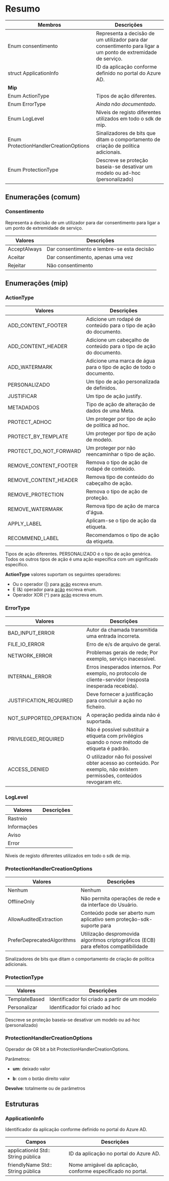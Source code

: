 # <a name="summary"></a>Resumo
 Membros                        | Descrições                                
--------------------------------|---------------------------------------------
 Enum consentimento       |  Representa a decisão de um utilizador para dar consentimento para ligar a um ponto de extremidade de serviço.
 struct ApplicationInfo  |  ID da aplicação conforme definido no portal do Azure AD.
**Mip** |
 Enum ActionType       |  Tipos de ação diferentes.
 Enum ErrorType       | _Ainda não documentado._
 Enum LogLevel       |  Níveis de registo diferentes utilizados em todo o sdk de mip.
 Enum ProtectionHandlerCreationOptions       |  Sinalizadores de bits que ditam o comportamento de criação de política adicionais.
 Enum ProtectionType       |  Descreve se proteção baseia-se desativar um modelo ou ad-hoc (personalizado)

  
## <a name="enumerations-common"></a>Enumerações (comum)
  
### <a name="consent"></a>Consentimento
Representa a decisão de um utilizador para dar consentimento para ligar a um ponto de extremidade de serviço.

 Valores                         | Descrições                                
--------------------------------|---------------------------------------------
AcceptAlways            | Dar consentimento e lembre-se esta decisão
Aceitar            | Dar consentimento, apenas uma vez
Rejeitar            | Não consentimento
  
## <a name="enumerations-mip"></a>Enumerações (mip)

### <a name="actiontype"></a>ActionType

 Valores                         | Descrições                                
--------------------------------|---------------------------------------------
ADD_CONTENT_FOOTER            | Adicione um rodapé de conteúdo para o tipo de ação do documento.
ADD_CONTENT_HEADER            | Adicione um cabeçalho de conteúdo para o tipo de ação do documento.
ADD_WATERMARK            | Adicione uma marca de água para o tipo de ação de todo o documento.
PERSONALIZADO            | Um tipo de ação personalizada de definidos.
JUSTIFICAR            | Um tipo de ação justify.
METADADOS            | Tipo de ação de alteração de dados de uma Meta.
PROTECT_ADHOC            | Um proteger por tipo de ação de política ad hoc.
PROTECT_BY_TEMPLATE            | Um proteger por tipo de ação de modelo.
PROTECT_DO_NOT_FORWARD            | Um proteger por não reencaminhar o tipo de ação.
REMOVE_CONTENT_FOOTER            | Remova o tipo de ação de rodapé de conteúdo.
REMOVE_CONTENT_HEADER            | Remova tipo de conteúdo do cabeçalho de ação.
REMOVE_PROTECTION            | Remova o tipo de ação de proteção.
REMOVE_WATERMARK            | Remova tipo de ação de marca d'água.
APPLY_LABEL            | Aplicam-se o tipo de ação da etiqueta.
RECOMMEND_LABEL            | Recomendamos o tipo de ação da etiqueta.
Tipos de ação diferentes.
PERSONALIZADO é o tipo de ação genérica. Todos os outros tipos de ação é uma ação específica com um significado específico.
  
**ActionType** valores suportam os seguintes operadores:

* Ou o operador (|) para [ação](class_mip_action.md) escreva enum.  
* E (&) operador para [ação](class_mip_action.md) escreva enum.  
* Operador XOR (^) para [ação](class_mip_action.md) escreva enum.  

### <a name="errortype"></a>ErrorType

 Valores                         | Descrições                                
--------------------------------|---------------------------------------------
BAD_INPUT_ERROR            | Autor da chamada transmitida uma entrada incorreta.
FILE_IO_ERROR            | Erro de e/s de arquivo de geral.
NETWORK_ERROR            | Problemas gerais de rede; Por exemplo, serviço inacessível.
INTERNAL_ERROR            | Erros inesperados internos. Por exemplo, no protocolo de cliente-servidor (resposta inesperada recebida).
JUSTIFICATION_REQUIRED            | Deve fornecer a justificação para concluir a ação no ficheiro.
NOT_SUPPORTED_OPERATION            | A operação pedida ainda não é suportada.
PRIVILEGED_REQUIRED            | Não é possível substituir a etiqueta com privilégios quando o novo método de etiqueta é padrão.
ACCESS_DENIED            | O utilizador não foi possível obter acesso ao conteúdo. Por exemplo, não existem permissões, conteúdos revogaram etc.
  
### <a name="loglevel"></a>LogLevel

 Valores                         | Descrições                                
--------------------------------|---------------------------------------------
Rastreio            | 
Informações            | 
Aviso            | 
Error            | 
Níveis de registo diferentes utilizados em todo o sdk de mip.
  
### <a name="protectionhandlercreationoptions"></a>ProtectionHandlerCreationOptions

 Valores                         | Descrições                                
--------------------------------|---------------------------------------------
Nenhum            | Nenhum
OfflineOnly            | Não permita operações de rede e da interface do Usuário.
AllowAuditedExtraction            | Conteúdo pode ser aberto num aplicativo sem proteção-sdk-suporte para
PreferDeprecatedAlgorithms            | Utilização despromovida algoritmos criptográficos (ECB) para efeitos compatibilidade
Sinalizadores de bits que ditam o comportamento de criação de política adicionais.
  
### <a name="protectiontype"></a>ProtectionType

 Valores                         | Descrições                                
--------------------------------|---------------------------------------------
TemplateBased            | Identificador foi criado a partir de um modelo
Personalizar            | Identificador foi criado ad hoc
Descreve se proteção baseia-se desativar um modelo ou ad-hoc (personalizado)
  
### <a name="protectionhandlercreationoptions"></a>ProtectionHandlerCreationOptions

Operador de OR bit a bit ProtectionHandlerCreationOptions.

Parâmetros: 
 
* **um**: deixado valor 

* **b**: com o botão direito valor
  
**Devolve**: totalmente ou de parâmetros
  


## <a name="structures"></a>Estruturas

### <a name="applicationinfo"></a>ApplicationInfo 
Identificador da aplicação conforme definido no portal do Azure AD.
  
 Campos                        | Descrições                                
--------------------------------|---------------------------------------------
 applicationId Std:: String pública  | ID da aplicação no portal do Azure AD.
 friendlyName Std:: String pública  | Nome amigável da aplicação, conforme especificado no portal.
  
